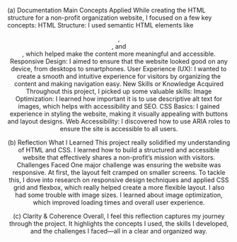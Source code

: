 (a) Documentation
Main Concepts Applied
While creating the HTML structure for a non-profit organization website, I focused on a few key concepts:
HTML Structure: I used semantic HTML elements like <header>, <section>, and <footer>, which helped make the content more meaningful and accessible.
Responsive Design: I aimed to ensure that the website looked good on any device, from desktops to smartphones.
User Experience (UX): I wanted to create a smooth and intuitive experience for visitors by organizing the content and making navigation easy.
New Skills or Knowledge Acquired
Throughout this project, I picked up some valuable skills:
Image Optimization: I learned how important it is to use descriptive alt text for images, which helps with accessibility and SEO.
CSS Basics: I gained experience in styling the website, making it visually appealing with buttons and layout designs.
Web Accessibility: I discovered how to use ARIA roles to ensure the site is accessible to all users.

(b) Reflection
What I Learned
This project really solidified my understanding of HTML and CSS. I learned how to build a structured and accessible website that effectively shares a non-profit’s mission with visitors.
Challenges Faced
One major challenge was ensuring the website was responsive. At first, the layout felt cramped on smaller screens. To tackle this, I dove into research on responsive design techniques and applied CSS grid and flexbox, which really helped create a more flexible layout.
I also had some trouble with image sizes. I learned about image optimization, which improved loading times and overall user experience.

(c) Clarity & Coherence
Overall, I feel this reflection captures my journey through the project. It highlights the concepts I used, the skills I developed, and the challenges I faced—all in a clear and organized way.